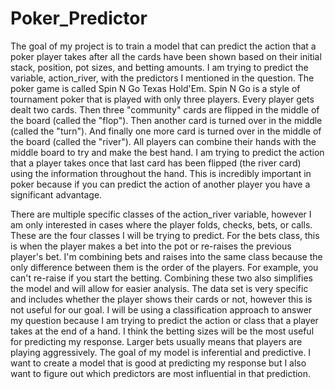 # Poker_Predictor

The goal of my project is to train a model that can predict the action that a poker player takes after all the cards have been shown based on their initial stack, position, pot sizes, and betting amounts. I am trying to predict the variable, action_river, with the predictors I mentioned in the question. The poker game is called Spin N Go Texas Hold'Em. Spin N Go is a style of tournament poker that is played with only three players. Every player gets dealt two cards. Then three "community" cards are flipped in the middle of the board (called the "flop"). Then another card is turned over in the middle (called the "turn"). And finally one more card is turned over in the middle of the board (called the "river"). All players can combine their hands with the middle board to try and make the best hand. I am trying to predict the action that a player takes once that last card has been flipped (the river card) using the information throughout the hand. This is incredibly important in poker because if you can predict the action of another player you have a significant advantage. 

There are multiple specific classes of the action_river variable, however I am only interested in cases where the player folds, checks, bets, or calls. These are the four classes I will be trying to predict. For the bets class, this is when the player makes a bet into the pot or re-raises the previous player's bet. I'm combining bets and raises into the same class because the only difference between them is the order of the players. For example, you can't re-raise if you start the betting. Combining these two also simplifies the model and will allow for easier analysis. The data set is very specific and includes whether the player shows their cards or not, however this is not useful for our goal. I will be using a classification approach to answer my question because I am trying to predict the action or class that a player takes at the end of a hand. I think the betting sizes will be the most useful for predicting my response. Larger bets usually means that players are playing aggressively. The goal of my model is inferential and predictive. I want to create a model that is good at predicting my response but I also want to figure out which predictors are most influential in that prediction.
